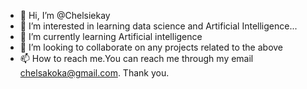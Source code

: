 - 👋 Hi, I’m @Chelsiekay
- 👀 I’m interested in learning data science and Artificial Intelligence...
- 🌱 I’m currently learning Artificial intelligence 
- 💞️ I’m looking to collaborate on any projects related to the above 
- 📫 How to reach me.You can reach me through my email chelsakoka@gmail.com. Thank you.

<!---
Chelsiekay/Chelsiekay is a ✨ special ✨ repository because its `README.md` (this file) appears on your GitHub profile.
You can click the Preview link to take a look at your changes.
--->
